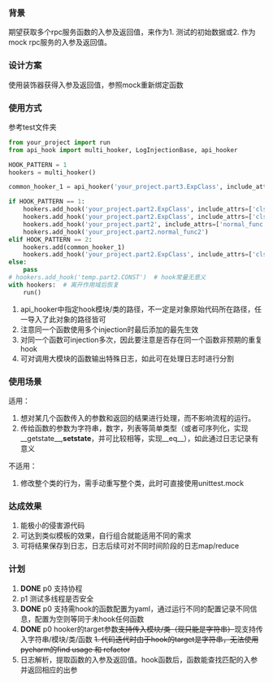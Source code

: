 ### 背景
期望获取多个rpc服务函数的入参及返回值，来作为1. 测试的初始数据或2. 作为mock rpc服务的入参及返回值。

### 设计方案
使用装饰器获得入参及返回值，参照mock重新绑定函数

### 使用方式
参考test文件夹
```python
from your_project import run
from api_hook import multi_hooker, LogInjectionBase, api_hooker

HOOK_PATTERN = 1
hookers = multi_hooker()

common_hooker_1 = api_hooker('your_project.part3.ExpClass', include_attrs=['func3'])

if HOOK_PATTERN == 1:
    hookers.add_hook('your_project.part2.ExpClass', include_attrs=['clsmethod2'], injection=LogInjectionBase)
    hookers.add_hook('your_project.part2.ExpClass', include_attrs=['clsmethod2', 'func2', 'staticmethod2'])
    hookers.add_hook('your_project.part2', include_attrs=['normal_func'])
    hookers.add_hook('your_project.part2.normal_func2')
elif HOOK_PATTERN == 2:
    hookers.add(common_hooker_1)
    hookers.add_hook('your_project.part2.ExpClass', include_attrs=['clsmethod2'], injection=LogInjectionBase)
else:
    pass
# hookers.add_hook('temp.part2.CONST')  # hook常量无意义
with hookers:  # 离开作用域后恢复
    run()
```
1. api_hooker中指定hook模块/类的路径，不一定是对象原始代码所在路径，任一导入了此对象的路径皆可
2. 注意同一个函数使用多个injection时最后添加的最先生效
2. 对同一个函数可injection多次，因此要注意是否存在同一个函数非预期的重复hook
3. 可对调用大模块的函数输出特殊日志，如此可在处理日志时进行分割

### 使用场景
适用：
1. 想对某几个函数传入的参数和返回的结果进行处理，而不影响流程的运行。
2. 传给函数的参数为字符串，数字，列表等简单类型（或者可序列化，实现__getstate__,__setstate__，并可比较相等，实现__eq__），如此通过日志记录有意义

不适用：
1. 修改整个类的行为，需手动重写整个类，此时可直接使用unittest.mock

### 达成效果
1. 能极小的侵害源代码
2. 可达到类似模板的效果，自行组合就能适用不同的需求
3. 可将结果保存到日志，日志后续可对不同时间阶段的日志map/reduce

### 计划
1. **DONE** p0 支持协程
2. p1 测试多线程是否安全
3. **DONE** p0 支持需hook的函数配置为yaml，通过运行不同的配置记录不同信息，配置为空则等同于未hook任何函数
4. **DONE** p0 hooker的target参数~~支持传入模块/类（现只能是字符串）~~现支持传入字符串/模块/类/函数
    ~~1. 代码迭代时由于hook的target是字符串，无法使用pycharm的find usage 和 refactor~~
5. 日志解析，提取函数的入参及返回值。hook函数后，函数能查找匹配的入参并返回相应的出参
